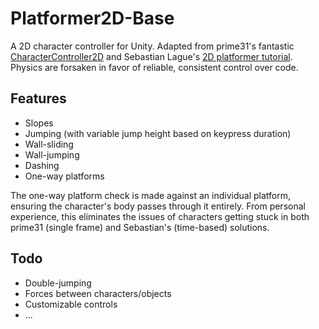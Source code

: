 # Platformer2D-Base 

A 2D character controller for Unity. Adapted from prime31's fantastic [CharacterController2D](https://github.com/prime31/CharacterController2D) and Sebastian Lague's [2D platformer tutorial](https://github.com/SebLague/2DPlatformer-Tutorial). Physics are forsaken in favor of reliable, consistent control over code.

## Features

- Slopes
- Jumping (with variable jump height based on keypress duration)
- Wall-sliding
- Wall-jumping
- Dashing
- One-way platforms

The one-way platform check is made against an individual platform, ensuring the character's body passes through it entirely. From personal experience, this eliminates the issues of characters getting stuck in both prime31 (single frame) and Sebastian's (time-based) solutions.

## Todo

- Double-jumping
- Forces between characters/objects
- Customizable controls
- ...
